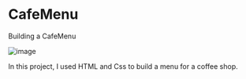 # CafeMenu
Building a CafeMenu


![image](https://github.com/JorelReis/CafeMenu/assets/141946000/7052c930-8dff-452e-bc01-750c0c6469df)

In this project, I used HTML and Css to build a menu for a coffee shop.
